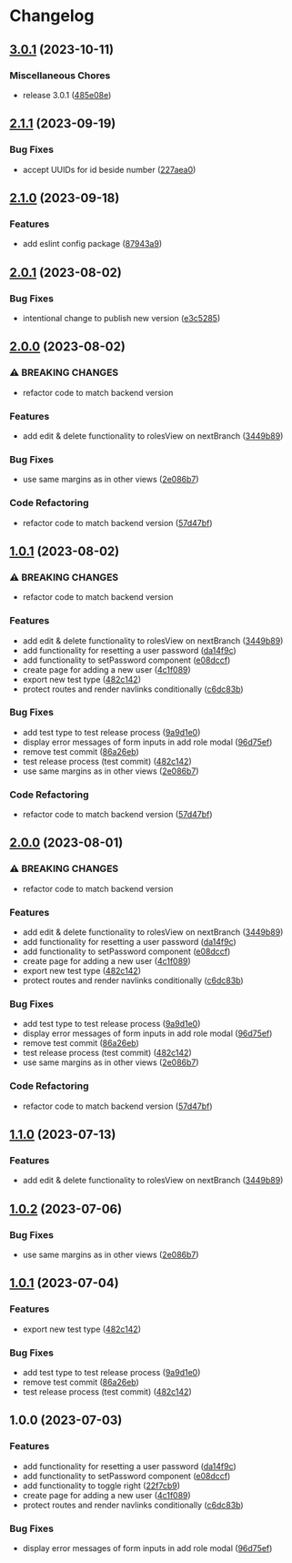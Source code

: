 # Changelog

## [3.0.1](https://github.com/Frachtwerk/essencium-frontend/compare/essencium-types-v2.1.1...essencium-types-v3.0.1) (2023-10-11)


### Miscellaneous Chores

* release 3.0.1 ([485e08e](https://github.com/Frachtwerk/essencium-frontend/commit/485e08e411130c8e37190755af0f8bac5749c56f))

## [2.1.1](https://github.com/Frachtwerk/essencium-frontend/compare/essencium-types-v2.1.0...essencium-types-v2.1.1) (2023-09-19)


### Bug Fixes

* accept UUIDs for id beside number ([227aea0](https://github.com/Frachtwerk/essencium-frontend/commit/227aea04af4d62a893e176c00378193b3ad74ad6))

## [2.1.0](https://github.com/Frachtwerk/essencium-frontend/compare/essencium-types-v2.0.1...essencium-types-v2.1.0) (2023-09-18)


### Features

* add eslint config package ([87943a9](https://github.com/Frachtwerk/essencium-frontend/commit/87943a9e7e887d5c964d45b222046a4979362e43))

## [2.0.1](https://github.com/Frachtwerk/essencium-frontend/compare/essencium-types-v2.0.0...essencium-types-v2.0.1) (2023-08-02)


### Bug Fixes

* intentional change to publish new version ([e3c5285](https://github.com/Frachtwerk/essencium-frontend/commit/e3c52854551ec4e2ffe1a4059208e3574f6db8ca))

## [2.0.0](https://github.com/Frachtwerk/essencium-frontend/compare/essencium-types-v1.0.1...essencium-types-v2.0.0) (2023-08-02)


### ⚠ BREAKING CHANGES

* refactor code to match backend version

### Features

* add edit & delete functionality to rolesView on nextBranch ([3449b89](https://github.com/Frachtwerk/essencium-frontend/commit/3449b899e607c9f62ca9ec0a285e67c86c42711a))


### Bug Fixes

* use same margins as in other views ([2e086b7](https://github.com/Frachtwerk/essencium-frontend/commit/2e086b7379c713fb04f717f1c87f2a5707977628))


### Code Refactoring

* refactor code to match backend version ([57d47bf](https://github.com/Frachtwerk/essencium-frontend/commit/57d47bf0eac6a3411acd6d35c12852c056b4b94a))

## [1.0.1](https://github.com/Frachtwerk/essencium-frontend/compare/essencium-types-v2.0.0...essencium-types-v1.0.1) (2023-08-02)


### ⚠ BREAKING CHANGES

* refactor code to match backend version

### Features

* add edit & delete functionality to rolesView on nextBranch ([3449b89](https://github.com/Frachtwerk/essencium-frontend/commit/3449b899e607c9f62ca9ec0a285e67c86c42711a))
* add functionality for resetting a user password ([da14f9c](https://github.com/Frachtwerk/essencium-frontend/commit/da14f9ca2f8d8e93ccf0bd0016545aa04c6f95a9))
* add functionality to setPassword component ([e08dccf](https://github.com/Frachtwerk/essencium-frontend/commit/e08dccfe5825579e31057a785b41d7cfdff5f084))
* create page for adding a new user ([4c1f089](https://github.com/Frachtwerk/essencium-frontend/commit/4c1f089c659ac9c44723ba8b32d22c9d16ff2ec9))
* export new test type ([482c142](https://github.com/Frachtwerk/essencium-frontend/commit/482c1422b309486a754c2b5bff0cc4bb8ec307e6))
* protect routes and render navlinks conditionally ([c6dc83b](https://github.com/Frachtwerk/essencium-frontend/commit/c6dc83b28873063d6799fbaeac853f1ce0d06f6b))


### Bug Fixes

* add test type to test release process ([9a9d1e0](https://github.com/Frachtwerk/essencium-frontend/commit/9a9d1e00626846d846f3fc6abe1a713b9b660a0f))
* display error messages of form inputs in add role modal ([96d75ef](https://github.com/Frachtwerk/essencium-frontend/commit/96d75efb39dcc9ea9ce69b22b44e9a8924a3f4e4))
* remove test commit ([86a26eb](https://github.com/Frachtwerk/essencium-frontend/commit/86a26ebc16a12b35cb6fe5b8be0f2e73daf957e8))
* test release process (test commit) ([482c142](https://github.com/Frachtwerk/essencium-frontend/commit/482c1422b309486a754c2b5bff0cc4bb8ec307e6))
* use same margins as in other views ([2e086b7](https://github.com/Frachtwerk/essencium-frontend/commit/2e086b7379c713fb04f717f1c87f2a5707977628))


### Code Refactoring

* refactor code to match backend version ([57d47bf](https://github.com/Frachtwerk/essencium-frontend/commit/57d47bf0eac6a3411acd6d35c12852c056b4b94a))

## [2.0.0](https://github.com/Frachtwerk/essencium-frontend/compare/essencium-types-v1.1.0...essencium-types-v2.0.0) (2023-08-01)


### ⚠ BREAKING CHANGES

* refactor code to match backend version

### Features

* add edit & delete functionality to rolesView on nextBranch ([3449b89](https://github.com/Frachtwerk/essencium-frontend/commit/3449b899e607c9f62ca9ec0a285e67c86c42711a))
* add functionality for resetting a user password ([da14f9c](https://github.com/Frachtwerk/essencium-frontend/commit/da14f9ca2f8d8e93ccf0bd0016545aa04c6f95a9))
* add functionality to setPassword component ([e08dccf](https://github.com/Frachtwerk/essencium-frontend/commit/e08dccfe5825579e31057a785b41d7cfdff5f084))
* create page for adding a new user ([4c1f089](https://github.com/Frachtwerk/essencium-frontend/commit/4c1f089c659ac9c44723ba8b32d22c9d16ff2ec9))
* export new test type ([482c142](https://github.com/Frachtwerk/essencium-frontend/commit/482c1422b309486a754c2b5bff0cc4bb8ec307e6))
* protect routes and render navlinks conditionally ([c6dc83b](https://github.com/Frachtwerk/essencium-frontend/commit/c6dc83b28873063d6799fbaeac853f1ce0d06f6b))


### Bug Fixes

* add test type to test release process ([9a9d1e0](https://github.com/Frachtwerk/essencium-frontend/commit/9a9d1e00626846d846f3fc6abe1a713b9b660a0f))
* display error messages of form inputs in add role modal ([96d75ef](https://github.com/Frachtwerk/essencium-frontend/commit/96d75efb39dcc9ea9ce69b22b44e9a8924a3f4e4))
* remove test commit ([86a26eb](https://github.com/Frachtwerk/essencium-frontend/commit/86a26ebc16a12b35cb6fe5b8be0f2e73daf957e8))
* test release process (test commit) ([482c142](https://github.com/Frachtwerk/essencium-frontend/commit/482c1422b309486a754c2b5bff0cc4bb8ec307e6))
* use same margins as in other views ([2e086b7](https://github.com/Frachtwerk/essencium-frontend/commit/2e086b7379c713fb04f717f1c87f2a5707977628))


### Code Refactoring

* refactor code to match backend version ([57d47bf](https://github.com/Frachtwerk/essencium-frontend/commit/57d47bf0eac6a3411acd6d35c12852c056b4b94a))

## [1.1.0](https://github.com/Frachtwerk/essencium-frontend/compare/essencium-types-v1.0.2...essencium-types-v1.1.0) (2023-07-13)


### Features

* add edit & delete functionality to rolesView on nextBranch ([3449b89](https://github.com/Frachtwerk/essencium-frontend/commit/3449b899e607c9f62ca9ec0a285e67c86c42711a))

## [1.0.2](https://github.com/Frachtwerk/essencium-frontend/compare/essencium-types-v1.0.1...essencium-types-v1.0.2) (2023-07-06)


### Bug Fixes

* use same margins as in other views ([2e086b7](https://github.com/Frachtwerk/essencium-frontend/commit/2e086b7379c713fb04f717f1c87f2a5707977628))

## [1.0.1](https://github.com/Frachtwerk/essencium-frontend/compare/essencium-types-v1.0.0...essencium-types-v1.0.1) (2023-07-04)


### Features

* export new test type ([482c142](https://github.com/Frachtwerk/essencium-frontend/commit/482c1422b309486a754c2b5bff0cc4bb8ec307e6))


### Bug Fixes

* add test type to test release process ([9a9d1e0](https://github.com/Frachtwerk/essencium-frontend/commit/9a9d1e00626846d846f3fc6abe1a713b9b660a0f))
* remove test commit ([86a26eb](https://github.com/Frachtwerk/essencium-frontend/commit/86a26ebc16a12b35cb6fe5b8be0f2e73daf957e8))
* test release process (test commit) ([482c142](https://github.com/Frachtwerk/essencium-frontend/commit/482c1422b309486a754c2b5bff0cc4bb8ec307e6))

## 1.0.0 (2023-07-03)


### Features

* add functionality for resetting a user password ([da14f9c](https://github.com/Frachtwerk/essencium-frontend/commit/da14f9ca2f8d8e93ccf0bd0016545aa04c6f95a9))
* add functionality to setPassword component ([e08dccf](https://github.com/Frachtwerk/essencium-frontend/commit/e08dccfe5825579e31057a785b41d7cfdff5f084))
* add functionality to toggle right ([22f7cb9](https://github.com/Frachtwerk/essencium-frontend/commit/22f7cb9c67a2eda5dbb0d9a0fa2743034fcce748))
* create page for adding a new user ([4c1f089](https://github.com/Frachtwerk/essencium-frontend/commit/4c1f089c659ac9c44723ba8b32d22c9d16ff2ec9))
* protect routes and render navlinks conditionally ([c6dc83b](https://github.com/Frachtwerk/essencium-frontend/commit/c6dc83b28873063d6799fbaeac853f1ce0d06f6b))


### Bug Fixes

* display error messages of form inputs in add role modal ([96d75ef](https://github.com/Frachtwerk/essencium-frontend/commit/96d75efb39dcc9ea9ce69b22b44e9a8924a3f4e4))
